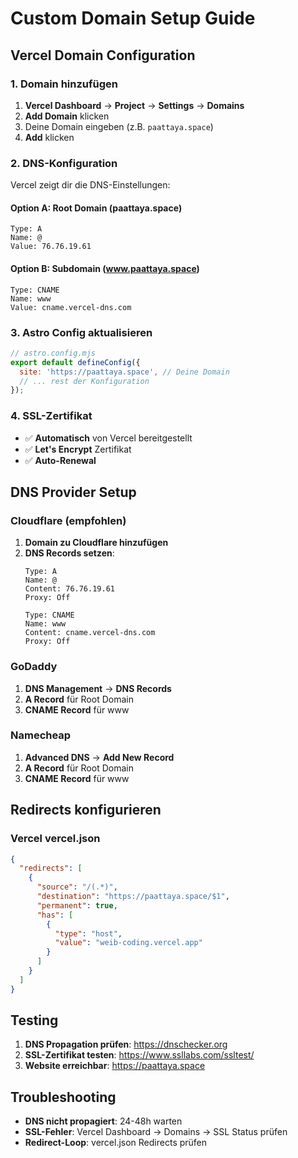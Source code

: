# Custom Domain Setup Guide

## Vercel Domain Configuration

### 1. Domain hinzufügen
1. **Vercel Dashboard** → **Project** → **Settings** → **Domains**
2. **Add Domain** klicken
3. Deine Domain eingeben (z.B. `paattaya.space`)
4. **Add** klicken

### 2. DNS-Konfiguration
Vercel zeigt dir die DNS-Einstellungen:

#### Option A: Root Domain (paattaya.space)
```
Type: A
Name: @
Value: 76.76.19.61
```

#### Option B: Subdomain (www.paattaya.space)
```
Type: CNAME
Name: www
Value: cname.vercel-dns.com
```

### 3. Astro Config aktualisieren
```javascript
// astro.config.mjs
export default defineConfig({
  site: 'https://paattaya.space', // Deine Domain
  // ... rest der Konfiguration
});
```

### 4. SSL-Zertifikat
- ✅ **Automatisch** von Vercel bereitgestellt
- ✅ **Let's Encrypt** Zertifikat
- ✅ **Auto-Renewal**

## DNS Provider Setup

### Cloudflare (empfohlen)
1. **Domain zu Cloudflare hinzufügen**
2. **DNS Records setzen**:
   ```
   Type: A
   Name: @
   Content: 76.76.19.61
   Proxy: Off
   
   Type: CNAME
   Name: www
   Content: cname.vercel-dns.com
   Proxy: Off
   ```

### GoDaddy
1. **DNS Management** → **DNS Records**
2. **A Record** für Root Domain
3. **CNAME Record** für www

### Namecheap
1. **Advanced DNS** → **Add New Record**
2. **A Record** für Root Domain
3. **CNAME Record** für www

## Redirects konfigurieren

### Vercel vercel.json
```json
{
  "redirects": [
    {
      "source": "/(.*)",
      "destination": "https://paattaya.space/$1",
      "permanent": true,
      "has": [
        {
          "type": "host",
          "value": "weib-coding.vercel.app"
        }
      ]
    }
  ]
}
```

## Testing
1. **DNS Propagation prüfen**: https://dnschecker.org
2. **SSL-Zertifikat testen**: https://www.ssllabs.com/ssltest/
3. **Website erreichbar**: https://paattaya.space

## Troubleshooting
- **DNS nicht propagiert**: 24-48h warten
- **SSL-Fehler**: Vercel Dashboard → Domains → SSL Status prüfen
- **Redirect-Loop**: vercel.json Redirects prüfen
